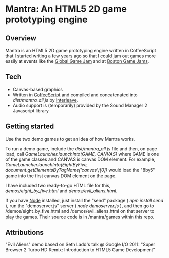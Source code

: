 # Mantra: An HTML5 2D game prototyping engine ##

## Overview

Mantra is an HTML5 2D game prototyping engine written in CoffeeScript that I started writing a few years ago so that I could jam out games more easily at events like the [Global Game Jam](http://globalgamejam.org/) and at [Boston Game Jams](http://bostongamejams.com/).


## Tech

* Canvas-based graphics
* Written in [CoffeeScript](http://coffeescript.org/) and compiled and concatenated into _dist/mantra\_all.js_ by [Interleave](https://github.com/buildjs/interleave).
* Audio support is (temporarily) provided by the Sound Manager 2 Javascript library


## Getting started

Use the two demo games to get an idea of how Mantra works.

To run a demo game, include the _dist/mantra\_all.js_ file and then, on page load, call _GameLauncher.launchInto(GAME, CANVAS)_ where GAME is one of the game classes and CANVAS is canvas DOM element. For example, _GameLauncher.launchInto(EightByFive, document.getElementsByTagName('canvas')[0])_ would load the "8by5" game into the first canvas DOM element on the page.

I have included two ready-to-go HTML file for this, _demos/eight\_by\_five.html_ and _demos/evil\_aliens.html_.

If you have [Node](http://nodejs.org/) installed, just install the "send" package ( *npm install send* ), run the "demoserver.js" server ( *node demoserver.js* ), and then go to /demos/eight\_by\_five.html and /demos/evil\_aliens.html on that server to play the games. Their source code is in /mantra/games within this repo.


## Attributions

"Evil Aliens" demo based on Seth Ladd's talk @ Google I/O 2011: "Super Browser 2 Turbo HD Remix: Introduction to HTML5 Game Development"
